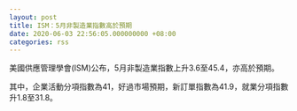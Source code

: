```yaml
---
layout: post
title: ISM：5月非製造業指數高於預期
date: 2020-06-03 22:56:05.000000000 +08:00
categories: rss
---
```


美國供應管理學會(ISM)公布，5月非製造業指數上升3.6至45.4，亦高於預期。

其中，企業活動分項指數為41，好過市場預期，新訂單指數為41.9，就業分項指數升1.8至31.8。
